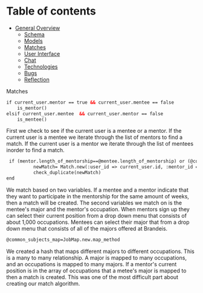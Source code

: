 # Table of contents

* [General Overview](overview.md)
  * [Schema](schema.md)
  * [Models](models.md)
  * [Matches](matches.md)
  * [User Interface](ui.md)
  * [Chat](chat.md)
  * [Technologies](technologies.md)
  * [Bugs](bugs.md)
  * [Reflection](reflection.md)


Matches
``` xml 
if current_user.mentor == true && current_user.mentee == false
    is_mentor()
elsif current_user.mentee  && current_user.mentor == false
    is_mentee()
```
First we check to see if the current user is a mentee or a mentor. If the current user is a mentee we iterate through the list of mentors to find a match. If the current user is a mentor we iterate through the list of mentees inorder to find a match. 

``` xml 
 if (mentor.length_of_mentorship==@mentee.length_of_mentorship) or (@common_subjects_map[@mentee.major].include? mentor.current_position)
          newMatch= Match.new(:user_id => current_user.id, :mentor_id => mentor.id, :mentee_id => @mentee.id, :accepted => false)
          check_duplicate(newMatch)
end
```
We match based on two variables. If a mentee and a mentor indicate that they want to participate in the mentorship for the same amount of weeks, then a match will be created. The second variables we match on is the mentee's major and the mentor's occupation. When mentors sign up they can select their current position from a drop down menu that consists of about 1,000 occupations. Mentees can select their major that from a drop down menu that consists of all of the majors offered at Brandeis. 

``` xml 
@common_subjects_map=JobMap.new.map_method
```
We created a hash that maps different majors to different occupations. This is a many to many relationship. A major is mapped to many occupations, and an occupations is mapped to many majors. If a mentor's current position is in the array of occupations that a metee's major is mapped to then a match is created. This was one of the most difficult part about creating our match algorithm. 
 
